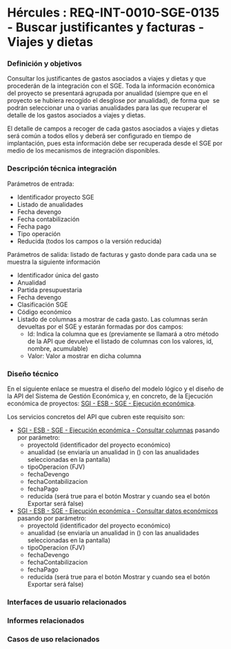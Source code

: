 # Hércules : REQ\-INT\-0010\-SGE\-0135 \- Buscar justificantes y facturas \- Viajes y dietas







### Definición y objetivos

Consultar los justificantes de gastos asociados a viajes y dietas y que procederán de la integración con el SGE. Toda la información económica del proyecto se presentará agrupada por anualidad (siempre que en el proyecto se hubiera recogido el desglose por anualidad), de forma que  se podrán seleccionar una o varias anualidades para las que recuperar el detalle de los gastos asociados a viajes y dietas.

El detalle de campos a recoger de cada gastos asociados a viajes y dietas será común a todos ellos y deberá ser configurado en tiempo de implantación, pues esta información debe ser recuperada desde el SGE por medio de los mecanismos de integración disponibles.

  








### Descripción técnica integración

Parámetros de entrada:

* Identificador proyecto SGE
* Listado de anualidades
* Fecha devengo
* Fecha contabilización
* Fecha pago
* Tipo operación
* Reducida (todos los campos o la versión reducida)

Parámetros de salida: listado de facturas y gasto donde para cada una se muestra la siguiente información

* Identificador única del gasto
* Anualidad
* Partida presupuestaria
* Fecha devengo
* Clasificación SGE
* Código económico
* Listado de columnas a mostrar de cada gasto. Las columnas serán devueltas por el SGE y estarán formadas por dos campos:
	+ Id: Indica la columna que es (previamente se llamará a otro método de la API que devuelve el listado de columnas con los valores, id, nombre, acumulable)
	+ Valor: Valor a mostrar en dicha columna

### Diseño técnico

En el siguiente enlace se muestra el diseño del modelo lógico y el diseño de la API del Sistema de Gestión Económica y, en concreto, de la Ejecución económica de proyectos: [SGI \- ESB \- SGE \- Ejecución económica](/hercules/sgi-sistema-de-gestion-de-investigacion/diseno/componentes/sgi-esb/sgi-esb-sge/sgi-esb-sge-ejecucion-economica/index.md "/hercules/sgi-sistema-de-gestion-de-investigacion/diseno/componentes/sgi-esb/sgi-esb-sge/sgi-esb-sge-ejecucion-economica/index.md").

Los servicios concretos del API que cubren este requisito son:

* [SGI \- ESB \- SGE \- Ejecución económica \- Consultar columnas](/hercules/sgi-sistema-de-gestion-de-investigacion/diseno/componentes/sgi-esb/sgi-esb-sge/sgi-esb-sge-ejecucion-economica/sgi-esb-sge-ejecucion-economica-buscar-columnas-de-datos-economicos.md "/hercules/sgi-sistema-de-gestion-de-investigacion/diseno/componentes/sgi-esb/sgi-esb-sge/sgi-esb-sge-ejecucion-economica/sgi-esb-sge-ejecucion-economica-buscar-columnas-de-datos-economicos.md") pasando por parámetro:
	+ proyectoId (identificador del proyecto económico)
	+ anualidad (se enviaría un anualidad in () con las anualidades seleccionadas en la pantalla)
	+ tipoOperacion (FJV)
	+ fechaDevengo
	+ fechaContabilizacion
	+ fechaPago
	+ reducida (será true para el botón Mostrar y cuando sea el botón Exportar será false)
* [SGI \- ESB \- SGE \- Ejecución económica \- Consultar datos económicos](/hercules/sgi-sistema-de-gestion-de-investigacion/diseno/componentes/sgi-esb/sgi-esb-sge/sgi-esb-sge-ejecucion-economica/sgi-esb-sge-ejecucion-economica-buscar-datos-economicos.md "/hercules/sgi-sistema-de-gestion-de-investigacion/diseno/componentes/sgi-esb/sgi-esb-sge/sgi-esb-sge-ejecucion-economica/sgi-esb-sge-ejecucion-economica-buscar-datos-economicos.md") pasando por parámetro:
	+ proyectoId (identificador del proyecto económico)
	+ anualidad (se enviaría un anualidad in () con las anualidades seleccionadas en la pantalla)
	+ tipoOperacion (FJV)
	+ fechaDevengo
	+ fechaContabilizacion
	+ fechaPago
	+ reducida (será true para el botón Mostrar y cuando sea el botón Exportar será false)

  








### Interfaces de usuario relacionados







### Informes relacionados







### Casos de uso relacionados









